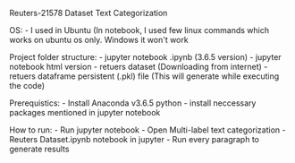 Reuters-21578 Dataset Text Categorization

OS:
	- I used in Ubuntu (In notebook, I used few linux commands which works on ubuntu os only. Windows it won't work

Project folder structure:
	- jupyter notebook .ipynb (3.6.5 version) 
	- jupyter notebook html version
	- retuers dataset (Downloading from internet)
	- retuers dataframe persistent (.pkl) file (This will generate while executing the code)

Prerequistics:
	- Install Anaconda v3.6.5 python
	- install neccessary packages mentioned in jupyter notebook
	

How to run:
	- Run jupyter notebook 
	- Open Multi-label text categorization - Reuters Dataset.ipynb notebook in jupyter
	- Run every paragraph to generate results
